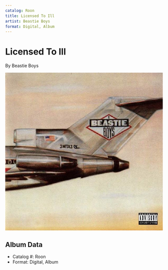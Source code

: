 ```yaml
---
catalog: Roon
title: Licensed To Ill
artist: Beastie Boys
format: Digital, Album
---
```


# Licensed To Ill

By Beastie Boys

![](../../assets/albumcovers/Beastie_Boys-Licensed_To_Ill.png)

## Album Data

- Catalog #: Roon
- Format: Digital, Album

